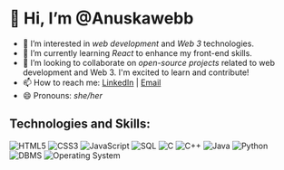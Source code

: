 # 👋 Hi, I’m @Anuskawebb

- 👀 I’m interested in *web development* and *Web 3* technologies.
- 🌱 I’m currently learning *React* to enhance my front-end skills.
- 💞 I’m looking to collaborate on *open-source projects* related to web development and Web 3. I'm excited to learn and contribute!
- 📫 How to reach me: [LinkedIn](www.linkedin.com/in/anuska-s) | [Email](mailto:anuskaa0003@gmail.com)
- 😄 Pronouns: *she/her*


## Technologies and Skills:

![HTML5](https://upload.wikimedia.org/wikipedia/commons/7/96/HTML5_logo_and_wordmark.svg)
![CSS3](https://upload.wikimedia.org/wikipedia/commons/6/62/CSS3_logo_and_wordmark.svg)
![JavaScript](https://upload.wikimedia.org/wikipedia/commons/9/99/JavaScript_logo_2.svg)
![SQL](https://upload.wikimedia.org/wikipedia/commons/4/4e/SQL_Logo.svg)
![C](https://upload.wikimedia.org/wikipedia/commons/3/3f/The_C_Programming_Language_logo.svg)
![C++](https://upload.wikimedia.org/wikipedia/commons/1/18/C_plusplus_logo.svg)
![Java](https://upload.wikimedia.org/wikipedia/en/3/30/Java_logo_and_wordmark.svg)
![Python](https://upload.wikimedia.org/wikipedia/commons/c/c3/Python-logo-notext.svg)
![DBMS](https://upload.wikimedia.org/wikipedia/commons/1/14/Database_Management_System_Logo.svg)
![Operating System](https://upload.wikimedia.org/wikipedia/commons/a/a5/Ubuntu_logo_1214.svg)




